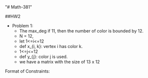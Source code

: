 "# Math-381" 

##HW2
* Problem 1: 
    - The max_deg if 11, then the number of color is bounded by 12.
    - N = 12, 
    - let 1<=i<=12 
    - def x_{i, k}: vertex i has color k. 
    - 1<=j<=12
    - def y_{j}: color j is used. 
    - we have a matrix with the size of 13 x 12
    
    
    
Format of Constraints: